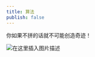 ```yaml
---
title: 算法
publish: false
---
```


你如果不拼的话就不可能创造奇迹！

![在这里插入图片描述](https://img-blog.csdnimg.cn/d3fb25adc393490aaf5a97280ed10d35.png)